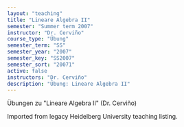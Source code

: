 ```yaml
---
layout: "teaching"
title: "Lineare Algebra II"
semester: "Summer term 2007"
instructor: "Dr. Cerviño"
course_type: "Übung"
semester_term: "SS"
semester_year: "2007"
semester_key: "SS2007"
semester_sort: "20071"
active: false
instructors: "Dr. Cerviño"
description: "Übung: Lineare Algebra II"
---
```


Übungen zu "Lineare Algebra II" (Dr. Cerviño)

Imported from legacy Heidelberg University teaching listing.